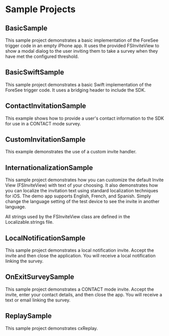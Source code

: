 # Sample Projects
## BasicSample
This sample project demonstrates a basic implementation of the ForeSee trigger code in an empty iPhone app.
It uses the provided FSInviteView to show a modal dialog to the user inviting them to take a survey when
they have met the configured threshold.

## BasicSwiftSample
This sample project demonstrates a basic Swift implementation of the ForeSee trigger code. It uses a bridging header to include the SDK.

## ContactInvitationSample
This example shows how to provide a user's contact information to the SDK for use in a CONTACT mode survey.


## CustomInvitationSample
This example demonstrates the use of a custom invite handler.


## InternationalizationSample
This sample project demonstrates how you can customize the default Invite View (FSInviteView) with text of your
choosing.  It also demonstrates how you can localize the invitation text using standard localization techniques
for iOS.  The demo app supports English, French, and Spanish.  Simply change the language setting of the test device
to see the invite in another language.

All strings used by the FSInviteView class are defined in the Localizable.strings file.

## LocalNotificationSample
This sample project demonstrates a local notification invite. Accept the invite and then close the application. 
You will receive a local notification linking the survey.

## OnExitSurveySample
This sample project demonstrates a CONTACT mode invite. Accept the invite, enter your contact details, and then close the app.
You will receive a text or email linking the survey.

## ReplaySample
This sample project demonstrates cxReplay.

